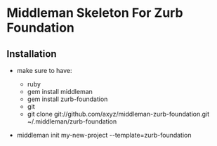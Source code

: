 Middleman Skeleton For Zurb Foundation
======================================

Installation
------------

- make sure to have:
	- ruby
	- gem install middleman
	- gem install zurb-foundation
	- git
	- git clone git://github.com/axyz/middleman-zurb-foundation.git ~/.middleman/zurb-foundation

- middleman init my-new-project --template=zurb-foundation